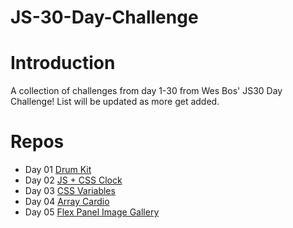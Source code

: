# JS-30-Day-Challenge

# Introduction

A collection of challenges from day 1-30 from Wes Bos' JS30 Day Challenge! List will be updated as more get added.

# Repos

* Day 01 [Drum Kit](https://github.com/NG-Rich/JS30-Day01-JS-Drum-Kit)
* Day 02 [JS + CSS Clock](https://github.com/NG-Rich/JS30-Day02-JS-CSS-Clock)
* Day 03 [CSS Variables](https://github.com/NG-Rich/JS30-Day03-CSS-Variables)
* Day 04 [Array Cardio](https://github.com/NG-Rich/JS30-Day04-Array-Cardio)
* Day 05 [Flex Panel Image Gallery](https://github.com/NG-Rich/JS30-Day05-Flex-Panel-Image-Gallery)